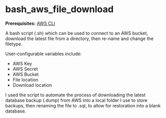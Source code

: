 # bash_aws_file_download

**Prerequisites:** [AWS CLI](https://docs.aws.amazon.com/cli/v1/userguide/install-macos.html)

A bash script (.sh) which can be used to connect to an AWS bucket, download the latest file from a directory, then re-name and change the filetype. 

User-configurable variables include:

- AWS Key
- AWS Secret
- AWS Bucket 
- File location 
- Download location 

I used the script to automate the process of downloading the latest database backup (.dump) from AWS into a local folder I use to store backups, then renaming the file to .sql, to allow for restoration into a blank database.  